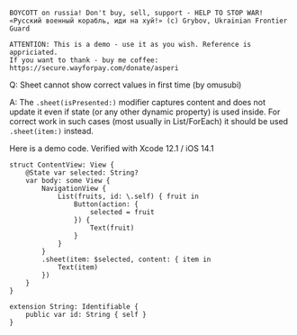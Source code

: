 ```
BOYCOTT on russia! Don't buy, sell, support - HELP TO STOP WAR!
«Русский военный корабль, иди на хуй!» (c) Grybov, Ukrainian Frontier Guard

ATTENTION: This is a demo - use it as you wish. Reference is appriciated.
If you want to thank - buy me coffee: https://secure.wayforpay.com/donate/asperi
```

Q: Sheet cannot show correct values in first time (by omusubi)

A: The `.sheet(isPresented:)` modifier captures content and does not update it even
if state (or any other dynamic property) is used inside. For correct work in such cases
(most usually in List/ForEach) it should be used `.sheet(item:)` instead. 

Here is a demo code.
Verified with Xcode 12.1 / iOS 14.1

```
struct ContentView: View {
    @State var selected: String?
    var body: some View {
        NavigationView {
            List(fruits, id: \.self) { fruit in
                Button(action: {
                    selected = fruit
                }) {
                    Text(fruit)
                }
            }
        }
        .sheet(item: $selected, content: { item in
            Text(item)
        })
    }
}

extension String: Identifiable {
    public var id: String { self }
}
```
